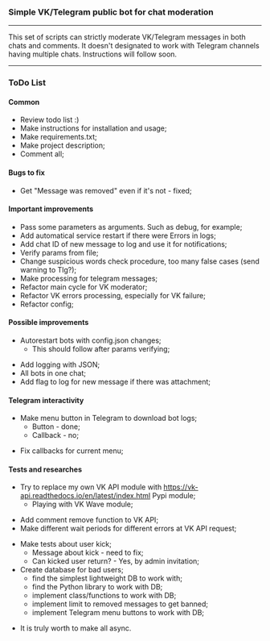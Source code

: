 ### Simple VK/Telegram public bot for chat moderation
---

This set of scripts can strictly moderate VK/Telegram messages in both chats and comments. It doesn't designated to work with Telegram channels having multiple chats. Instructions will follow soon.

---

### ToDo List

#### Common

- Review todo list :)
- Make instructions for installation and usage;
- Make requirements.txt;
- Make project description;
- Comment all;

#### Bugs to fix

- Get "Message was removed" even if it's not - fixed;

#### Important improvements

- Pass some parameters as arguments. Such as debug, for example;
- Add automatical service restart if there were Errors in logs;
- Add chat ID of new message to log and use it for notifications;
- Verify params from file;
- Change suspicious words check procedure, too many false cases (send warning to Tlg?);
- Make processing for telegram messages;
- Refactor main cycle for VK moderator;
- Refactor VK errors processing, especially for VK failure;
- Refactor config;

#### Possible improvements

* Autorestart bots with config.json changes;
    + This should follow after params verifying;
- Add logging with JSON;
- All bots in one chat;
- Add flag to log for new message if there was attachment;

#### Telegram interactivity

* Make menu button in Telegram to download bot logs;
    + Button - done;
    + Callback - no;
- Fix callbacks for current menu;

#### Tests and researches

* Try to replace my own VK API module with https://vk-api.readthedocs.io/en/latest/index.html Pypi module;
    + Playing with VK Wave module;
- Add comment remove function to VK API;
- Make different wait periods for different errors at VK API request;
* Make tests about user kick;
    + Message about kick - need to fix;
    + Can kicked user return? - Yes, by admin invitation;
* Create database for bad users;
    + find the simplest lightweight DB to work with;
    + find the Python library to work with DB;
    + implement class/functions to work with DB;
    + implement limit to removed messages to get banned;
    + implement Telegram menu buttons to work with DB;
- It is truly worth to make all async.
